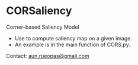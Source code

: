 # CORSaliency
Corner-based Saliency Model
- Use to compute saliency map on a given image.
- An example is in the main function of CORS.py.


Contact: aun.rueopas@gmail.com
